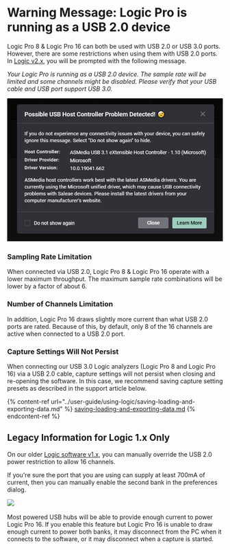 # Warning Message: Logic Pro is running as a USB 2.0 device

Logic Pro 8 & Logic Pro 16 can both be used with USB 2.0 or USB 3.0 ports. However, there are some restrictions when using them with USB 2.0 ports. In [Logic v2.x](https://ideas.saleae.com/f/changelog/), you will be prompted with the following message.

_Your Logic Pro is running as a USB 2.0 device. The sample rate will be limited and some channels might be disabled. Please verify that your USB cable and USB port support USB 3.0._

![Warning Prompt when Logic Pro is connected via USB 2.0](<../.gitbook/assets/image (1).png>)

### Sampling Rate Limitation

When connected via USB 2.0, Logic Pro 8 & Logic Pro 16 operate with a lower maximum throughput. The maximum sample rate combinations will be lower by a factor of about 6.

### Number of Channels Limitation

In addition, Logic Pro 16 draws slightly more current than what USB 2.0 ports are rated. Because of this, by default, only 8 of the 16 channels are active when connected to a USB 2.0 port.&#x20;

### Capture Settings Will Not Persist

When connecting our USB 3.0 Logic analyzers (Logic Pro 8 and Logic Pro 16) via a USB 2.0 cable, capture settings will not persist when closing and re-opening the software. In this case, we recommend saving capture setting presets as described in the support article below.

{% content-ref url="../user-guide/using-logic/saving-loading-and-exporting-data.md" %}
[saving-loading-and-exporting-data.md](../user-guide/using-logic/saving-loading-and-exporting-data.md)
{% endcontent-ref %}

## Legacy Information for Logic 1.x Only

On our older [Logic software v1.x](https://support.saleae.com/logic-software/latest-stable-release-download), you can manually override the USB 2.0 power restriction to allow 16 channels.

If you're sure the port that you are using can supply at least 700mA of current, then you can manually enable the second bank in the preferences dialog.

![](https://trello-attachments.s3.amazonaws.com/57215d5e1bba46c6dc477691/370x89/84f215669e2d2faed536936a5db3cd3a/usb3\_power.PNG)

Most powered USB hubs will be able to provide enough current to power Logic Pro 16. If you enable this feature but Logic Pro 16 is unable to draw enough current to power both banks, it may disconnect from the PC when it connects to the software, or it may disconnect when a capture is started.
